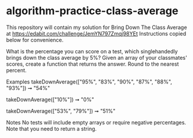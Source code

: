 # algorithm-practice-class-average

This repository will contain my solution for Bring Down The Class Average at https://edabit.com/challenge/JemYN797Zmqj98YEt
Instructions copied below for convenience.

What is the percentage you can score on a test, which singlehandedly brings down the class average by 5%? Given an array of your classmates' scores, create a function that returns the answer. Round to the nearest percent.

Examples
takeDownAverage(["95%", "83%", "90%", "87%", "88%", "93%"]) ➞ "54%"

takeDownAverage(["10%"]) ➞ "0%"

takeDownAverage(["53%", "79%"]) ➞ "51%"

Notes
No tests will include empty arrays or require negative percentages.
Note that you need to return a string.
